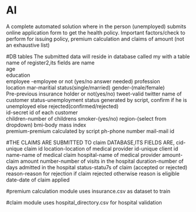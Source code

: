 # AI
A complete automated solution where in the person (unemployed) submits online application form to get the health policy. Important factors/check to perform for issuing policy, premium calculation and claims of amount (not an exhaustive list)


#DB tables
The submitted data will reside in database called my with a table name of register2,its fields are
name 	
age 	
education 	
employee -employee or not (yes/no answer needed)
profession 	
location
mar-maritial status(single/married)	
gender-(male/female) 	
Pre-previous insurance holder or not(yes/no) 
tweet-valid twitter name of customer
status-unemployment status generated by script, confirm if he is unemployed else rejected(confirmed/rejected) 	
id-secret id of each customer 	
children-number of childrens 
smoker-(yes/no)
region-(select from dropdown)
bmi-body mass index 	
premium-premium calculated by script
ph-phone number
mail-mail id

#THE CLAIMS ARE SUBMITTED TO claim DATABASE,ITS FIELDS ARE,
cid-unique claim id
location-location of medical provider
id-unique client id
name-name of medical claim
hospital-name of medical provider
amount-claim amount
number-number of visits in the hospital
duration-number of days admitted in the hospital
status-statu7s of claim (accepted or rejected)
reason-reason for rejection if claim rejected otherwise reason is eligible
date-date of claim applied

#premium calculation module
uses insurance.csv as dataset to train

#claim module
uses hospital_directory.csv for hospital validation

